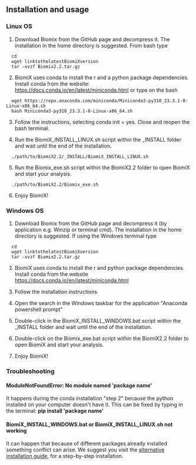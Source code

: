 ## Installation and usage
### Linux OS
  1. Download Biomix from the GitHub page and decompress it. The installation in the home directory is suggested. From bash type
```
  cd
  wget linktothelatestBiomiXversion
  tar -xvzf Biomix2.2.tar.gz
```
  2. BiomiX uses conda to install the r and a python package dependencies. 
  Install conda from the website: https://docs.conda.io/en/latest/miniconda.html or type on the bash 
```
  wget https://repo.anaconda.com/miniconda/Miniconda3-py310_23.3.1-0-Linux-x86_64.sh
  bash Miniconda3-py310_23.3.1-0-Linux-x86_64.sh
```
  3. Follow the instructions, selecting conda init = yes. Close and reopen the bash terminal.

  4. Run the BiomiX_INSTALL_LINUX.sh script within the _INSTALL folder and wait until the end of the installation.
```
  ./path/to/BiomiX2.2/_INSTALL/BiomiX_INSTALL_LINUX.sh
```
  5. Run the Biomix_exe.sh script within the BiomiX2.2 folder to open BiomiX and start your analysis.
```
  ./path/to/BiomiX2.2/Biomix_exe.sh
```
  6. Enjoy BiomiX!


### Windows OS
  1. Download Biomix from the GitHub page and decompress it (by application e.g. Winzip or terminal cmd). The installation in the home directory is suggested.
     If using the Windows terminal type
```
  cd
  wget linktothelatestBiomiXversion
  tar -xvzf Biomix2.2.tar.gz
```
  2. BiomiX uses conda to install the r and python package dependencies. 
  Install conda from the website https://docs.conda.io/en/latest/miniconda.html

  3. Follow the installation instructions
  
  4. Open the search in the Windows taskbar for the application "Anaconda powershell prompt"

  5. Double-click in the BiomiX_INSTALL_WINDOWS.bat script within the _INSTALL folder and wait until the end of the installation.

  6. Double-click on the Biomix_exe.bat script within the BiomiX2.2 folder to open BiomiX and start your analysis.

  7. Enjoy BiomiX!
   
### Troubleshooting
#### **ModuleNotFoundError: No module named 'package name'** 
It happens during the conda installation "step 2" because the python installed on your computer doesn't have it. This can be fixed by typing in the terminal: **pip install 'package name'**
#### BiomiX_INSTALL_WINDOWS.bat or BiomiX_INSTALL_LINUX.sh not working
It can happen that because of different packages already installed something conflict can arise. We suggest you visit the [alternative installation guide](Alternative_Installation.md), for a step-by-step installation.
